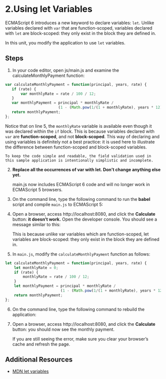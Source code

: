 #  2.Using let Variables
ECMAScript 6 introduces a new keyword to declare variables: `let`. 
Unlike variables declared with `var` that are function-scoped, variables declared with `let` are block-scoped: they only exist in the block they are defined in.

In this unit, you modify the application to use `let` variables.

## Steps
1. In your code editor, open js/main.js and examine the calculateMonthlyPayment function:
 ```js
 var calculateMonthlyPayment = function(principal, years, rate) {
    if (rate) {
        var monthlyRate = rate / 100 / 12;
    }
    var monthlyPayment = principal * monthlyRate / 
                         (1 - (Math.pow(1/(1 + monthlyRate), years * 12)));
    return monthlyPayment;
};
 ```
Notice that on line 5, the `monthlyRate` variable is available even though it was declared within the `if` block. 
This is because variables declared with `var` are **function-scoped**, and not **block-scoped**. 
This way of declaring and using variables is definitely not a best practice: 
   it is used here to illustrate the difference between function-scoped and block-scoped variables.

    To keep the code simple and readable, the field validation used in this sample application is intentionally simplistic and incomplete.

2. **Replace all the occurrences of var with let. Don’t change anything else yet.**   

    main.js now includes ECMAScript 6 code and will no longer work in ECMAScript 5 browsers.   

3. On the command line, type the following command to run the **babel** script and compile `main.js` to ECMAScript 5: 

4. Open a browser, access http://localhost:8080, and click the **Calculate** button: **it doesn’t work.** Open the developer console. 
   You should see a message similar to this:  

    This is because unlike var variables which are function-scoped, let variables are block-scoped: they only exist in the block they are defined in.  

5. In `main.js`, modify the `calculateMonthlyPayment` function as follows:
```js
let calculateMonthlyPayment = function(principal, years, rate) {
    let monthlyRate = 0;
    if (rate) {
        monthlyRate = rate / 100 / 12;
    }
    let monthlyPayment = principal * monthlyRate / 
                         (1 - (Math.pow(1/(1 + monthlyRate), years * 12)));
    return monthlyPayment;
};
```
6. On the command line, type the following command to rebuild the application:   

7. Open a browser, access http://localhost:8080, and click the **Calculate** button: you should now see the monthly payment.   

    If you are still seeing the error, make sure you clear your browser’s cache and refresh the page.

## Additional Resources
- [MDN let variables](https://developer.mozilla.org/en-US/docs/Web/JavaScript/Reference/Statements/let)